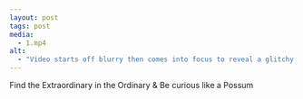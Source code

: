 ```yaml
---
layout: post
tags: post
media:
  - 1.mp4
alt:
  - "Video starts off blurry then comes into focus to reveal a glitchy collage of possums and native plants."
---
```

Find the Extraordinary in the Ordinary & Be curious like a Possum
